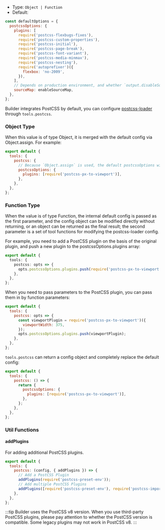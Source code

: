 - Type: `Object | Function`
- Default:

```js
const defaultOptions = {
  postcssOptions: {
    plugins: [
      require('postcss-flexbugs-fixes'),
      require('postcss-custom-properties'),
      require('postcss-initial'),
      require('postcss-page-break'),
      require('postcss-font-variant'),
      require('postcss-media-minmax'),
      require('postcss-nesting'),
      require('autoprefixer')({
        flexbox: 'no-2009',
      }),
    ],
    // Depends on production environment, and whether `output.disableSourceMap` is set
    sourceMap: enableSourceMap,
  },
};
```

Builder integrates PostCSS by default, you can configure [postcss-loader](https://github.com/webpack-contrib/postcss-loader) through `tools.postcss`.

### Object Type

When this value is of type Object, it is merged with the default config via Object.assign. For example:

```js
export default {
  tools: {
    postcss: {
      // Because `Object.assign` is used, the default postcssOptions will be overwritten.
      postcssOptions: {
        plugins: [require('postcss-px-to-viewport')],
      },
    },
  },
};
```

### Function Type

When the value is of type Function, the internal default config is passed as the first parameter, and the config object can be modified directly without returning, or an object can be returned as the final result; the second parameter is a set of tool functions for modifying the postcss-loader config.

For example, you need to add a PostCSS plugin on the basis of the original plugin, and push a new plugin to the postcssOptions.plugins array:

```ts
export default {
  tools: {
    postcss: opts => {
      opts.postcssOptions.plugins.push(require('postcss-px-to-viewport'));
    },
  },
};
```

When you need to pass parameters to the PostCSS plugin, you can pass them in by function parameters:

```js
export default {
  tools: {
    postcss: opts => {
      const viewportPlugin = require('postcss-px-to-viewport')({
        viewportWidth: 375,
      });
      opts.postcssOptions.plugins.push(viewportPlugin);
    },
  },
};
```

`tools.postcss` can return a config object and completely replace the default config:

```js
export default {
  tools: {
    postcss: () => {
      return {
        postcssOptions: {
          plugins: [require('postcss-px-to-viewport')],
        },
      };
    },
  },
};
```

### Util Functions

#### addPlugins

For adding additional PostCSS plugins.

```js
export default {
  tools: {
    postcss: (config, { addPlugins }) => {
      // Add a PostCSS Plugin
      addPlugins(require('postcss-preset-env'));
      // Add multiple PostCSS Plugins
      addPlugins([require('postcss-preset-env'), require('postcss-import')]);
    },
  },
};
```

:::tip
Builder uses the PostCSS v8 version. When you use third-party PostCSS plugins, please pay attention to whether the PostCSS version is compatible. Some legacy plugins may not work in PostCSS v8.
:::

